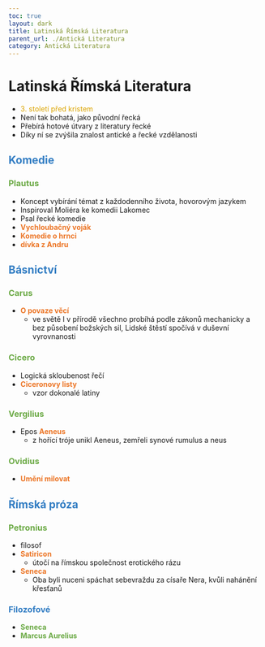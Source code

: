 ```yaml
---
toc: true
layout: dark
title: Latinská Římská Literatura 
parent_url: ./Antická Literatura 
category: Antická Literatura 
---
```


# Latinská Římská Literatura
* <span style="color: #DBA400">3. století před kristem</span>
* Není tak bohatá, jako původní řecká
* Přebírá hotové útvary z literatury řecké
* Díky ní se zvýšila znalost antické a řecké vzdělanosti

## <span style="color: #327DC3">**Komedie**</span>

### <span style="color: #6CAA46">**Plautus**</span>
* Koncept vybírání témat z každodenního života, hovorovým jazykem
* Inspiroval Moliéra ke komedii Lakomec
* Psal řecké komedie
* <span style="color: #EC7627">**Vychloubačný voják**</span>
* <span style="color: #EC7627">**Komedie o hrnci**</span>
* <span style="color: #EC7627">**dívka z Andru**</span>

## <span style="color: #327DC3">**Básnictví**</span>

### <span style="color: #6CAA46">**Carus**</span>
* <span style="color: #EC7627">**O povaze věcí**</span>
  * ve světě I v přírodě všechno probíhá podle zákonů mechanicky a bez působení božských sil, Lidské štěstí spočívá v duševní vyrovnanosti

### <span style="color: #6CAA46">**Cicero**</span>
* Logická skloubenost řečí
* <span style="color: #EC7627">**Ciceronovy listy**</span>
  * vzor dokonalé latiny

### <span style="color: #6CAA46">**Vergilius**</span>
* Epos <span style="color: #EC7627">**Aeneus**</span>
  * z hořící tróje unikl Aeneus, zemřeli synové rumulus a neus

### <span style="color: #6CAA46">**Ovidius**</span>
* <span style="color: #EC7627">**Umění milovat**</span>

##  <span style="color: #327DC3">**Římská próza**</span>

### <span style="color: #6CAA46">**Petronius**</span>
* filosof
* <span style="color: #EC7627">**Satiricon**</span>
  * útočí na římskou společnost erotického rázu
* <span style="color: #EC7627">**Seneca**</span>
  * Oba byli nuceni spáchat sebevraždu za císaře Nera, kvůli nahánění křesťanů

###  <span style="color: #327DC3">**Filozofové**</span>
* <span style="color: #6CAA46">**Seneca**</span>
* <span style="color: #6CAA46">**Marcus Aurelius**</span>
